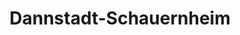 ---
title: Dannstadt-Schauernheim
url: /dannstadt-schauernheim/
latitude: 49.429
longitude: 8.314
---
